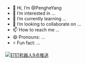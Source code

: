 - 👋 Hi, I’m @PengheYang
- 👀 I’m interested in ...
- 🌱 I’m currently learning ...
- 💞️ I’m looking to collaborate on ...
- 📫 How to reach me ...
- 😄 Pronouns: ...
- ⚡ Fun fact: ...

<!---
PengheYang/PengheYang is a ✨ special ✨ repository because its `README.md` (this file) appears on your GitHub profile.
You can click the Preview link to take a look at your changes.
--->
[![钉钉机器人9点推送](https://github.com/PengheYang/PengheYang/actions/workflows/%E9%92%89%E9%92%89%E6%9C%BA%E5%99%A8%E4%BA%BA9%E7%82%B9%E6%8E%A8%E9%80%81.yaml/badge.svg)](https://github.com/PengheYang/PengheYang/actions/workflows/%E9%92%89%E9%92%89%E6%9C%BA%E5%99%A8%E4%BA%BA9%E7%82%B9%E6%8E%A8%E9%80%81.yaml)